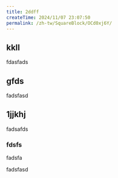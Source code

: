 ```yaml
---
title: 2ddff
createTime: 2024/11/07 23:07:50
permalink: /zh-tw/SquareBlock/OCd0xj6Y/
---
```

## kkll
fdasfads

## gfds
fadsfasd

## 1jjkhj
fadsafds

### fdsfs 
fadsfa


fadsfasd